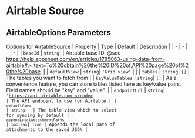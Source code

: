 # Airtable Source


## AirtableOptions Parameters
Options for AirtableSource
| Property | Type | Default | Description |
| - | - | - | - |
| <a name="module_airtable-source.AirtableOptions+baseId">`baseId`</a> |  <code>string</code>| <code></code>   | Airtable base ID. @see https://help.appsheet.com/en/articles/1785063-using-data-from-airtable#:~:text=To%20obtain%20the%20ID%20of,API%20page%20of%20the%20base. |
| <a name="module_airtable-source.AirtableOptions+defaultView">`defaultView`</a> |  <code>string</code>| <code>'Grid view'</code>   |  |
| <a name="module_airtable-source.AirtableOptions+tables">`tables`</a> |  <code>string</code>| <code>[]</code>   | The tables you want to fetch from |
| <a name="module_airtable-source.AirtableOptions+keyValueTables">`keyValueTables`</a> |  <code>string</code>| <code>[]</code>   | As a convenience feature, you can store tables listed here as key/value pairs. Field names should be "key" and "value". |
| <a name="module_airtable-source.AirtableOptions+endpointUrl">`endpointUrl`</a> |  <code>string</code>| <code>'https://api.airtable.com'</code>   | The API endpoint to use for Airtable |
| <a name="module_airtable-source.AirtableOptions+defaultView">`defaultView`</a> |  <code>string</code>| <code></code>   | The table view which to select for syncing by default |
| <a name="module_airtable-source.AirtableOptions+appendLocalAttachmentPaths">`appendLocalAttachmentPaths`</a> |  <code>boolean</code>| <code>true</code>   | Appends the local path of attachments to the saved JSON |
